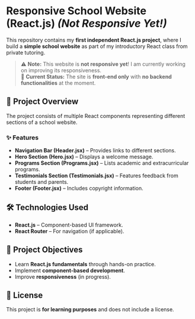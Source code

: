 # Responsive School Website (React.js) *(Not Responsive Yet!)*

This repository contains my **first independent React.js project**, where I build a **simple school website** as part of my introductory React class from private tutoring.  

> ⚠️ **Note:** This website is **not responsive yet**! I am currently working on improving its responsiveness.  
> 🚀 **Current Status:** The site is **front-end only** with **no backend functionalities** at the moment.  

## 🏫 Project Overview

The project consists of multiple React components representing different sections of a school website.

### ✨ Features

- **Navigation Bar (Header.jsx)** – Provides links to different sections.  
- **Hero Section (Hero.jsx)** – Displays a welcome message.  
- **Programs Section (Programs.jsx)** – Lists academic and extracurricular programs.  
- **Testimonials Section (Testimonials.jsx)** – Features feedback from students and parents.  
- **Footer (Footer.jsx)** – Includes copyright information.  

## 🛠️ Technologies Used

- **React.js** – Component-based UI framework.  
- **React Router** – For navigation (if applicable).  

## 📌 Project Objectives

- Learn **React.js fundamentals** through hands-on practice.  
- Implement **component-based development**.  
- Improve **responsiveness** (in progress).  

## 📜 License

This project is **for learning purposes** and does not include a license.
